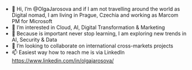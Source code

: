 - 👋 Hi, I’m @OlgaJarosova and if I am not travelling around the world as Digital nomad, I am living in Prague, Czechia and working as Marcom PM for Microsoft
- 👀 I’m interested in Cloud, AI, Digital Transformation & Marketing
- 🌱 Because is important never stop learning, I am exploring new trends in AI, Security & Data
- 💞️ I’m looking to collaborate on international cross-markets projects
- 📫 Easiest way how to reach me is via LinkedIn https://www.linkedin.com/in/olgajarosova/

<!---
OlgaJarosova/OlgaJarosova is a ✨ special ✨ repository because its `README.md` (this file) appears on your GitHub profile.
You can click the Preview link to take a look at your changes.
--->
